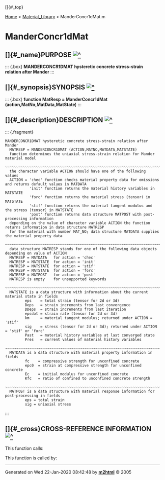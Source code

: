 []{#_top}

<div>

[Home](../FEDEASLab.html) \> [Material_Library](FEDEASLab.html) \>
ManderConcr1dMat.m

</div>

# ManderConcr1dMat

## []{#_name}PURPOSE [![\^](../up.png)](#_top)

::: {.box}
**MANDERCONCR1DMAT hysteretic concrete stress-strain relation after
Mander**
:::

## []{#_synopsis}SYNOPSIS [![\^](../up.png)](#_top)

::: {.box}
**function MatResp = ManderConcr1dMat (action,MatNo,MatData,MatState)**
:::

## []{#_description}DESCRIPTION [![\^](../up.png)](#_top)

::: {.fragment}
``` {.comment}
MANDERCONCR1DMAT hysteretic concrete stress-strain relation after Mander
  MATRESP = MANDERCONCR1DMAT (ACTION,MATNO,MATDATA,MATSTATE)
  function determines the uniaxial stress-strain relation for Mander material model
  ~~~~~~~~~~~~~~~~~~~~~~~~~~~~~~~~~~~~~~~~~~~~~~~~~~~~~~~~~~~~~~~~~~~~~~~~~~~~~~~~~~~~~~~~~
  the character variable ACTION should have one of the following values
  ACTION = 'chec' function checks material property data for omissions and returns default values in MATDATA
           'init' function returns the material history variables in MATSTATE
           'forc' function returns the material stress (tensor) in MATSTATE
           'stif' function returns the material tangent modulus and the stress (tensor) in MATSTATE
           'post' function returns data structure MATPOST with post-processing information
  depending on the value of character variable ACTION the function returns information in data structure MATRESP
  for the material with number MAT_NO; data structure MATDATA supplies the material property data
  ~~~~~~~~~~~~~~~~~~~~~~~~~~~~~~~~~~~~~~~~~~~~~~~~~~~~~~~~~~~~~~~~~~~~~~~~~~~~~~~~~~~~~~~~~
  data structure MATRESP stands for one of the following data objects depending on value of ACTION 
  MATRESP = MATDATA   for action = 'chec'
  MATRESP = MATSTATE  for action = 'init'
  MATRESP = MATSTATE  for action = 'stif'
  MATRESP = MATSTATE  for action = 'forc'
  MATRESP = MATPOST   for action = 'post'
  MATRESP is empty    for unsupported keywords
  ~~~~~~~~~~~~~~~~~~~~~~~~~~~~~~~~~~~~~~~~~~~~~~~~~~~~~~~~~~~~~~~~~~~~~~~~~~~~~~~~~~~~~~~~~
  MATSTATE is a data structure with information about the current material state in fields
         eps    = total strain (tensor for 2d or 3d)
         Deps   = strain increments from last convergence
         DDeps  = strain increments from last iteration
         epsdot = strain rate (tensor for 2d or 3d)
         km     = material tangent modulus; returned under ACTION = 'stif'
         sig    = stress (tensor for 2d or 3d); returned under ACTION = 'stif' or 'forc'
         Past   = material history variables at last converged state
         Pres   = current values of material history variables
  ~~~~~~~~~~~~~~~~~~~~~~~~~~~~~~~~~~~~~~~~~~~~~~~~~~~~~~~~~~~~~~~~~~~~~~~~~~~~~~~~~~~~~~~~~
  MATDATA is a data structure with material property information in fields
         fc    = compressive strength for unconfined concrete
         epc0  = strain at compressive strength for unconfined concrete
         Ec    = initial modulus for unconfined concrete
         Kfc   = ratio of confined to unconfined concrete strength
  ~~~~~~~~~~~~~~~~~~~~~~~~~~~~~~~~~~~~~~~~~~~~~~~~~~~~~~~~~~~~~~~~~~~~~~~~~~~~~~~~~~~~~~~~~
  MATPOST is a data structure with material response information for post-processing in fields
         eps = total strain
         sig = uniaxial stress
```
:::

## []{#_cross}CROSS-REFERENCE INFORMATION [![\^](../up.png)](#_top)

This function calls:

This function is called by:

------------------------------------------------------------------------

Generated on Wed 22-Jan-2020 08:42:48 by
**[m2html](http://www.artefact.tk/software/matlab/m2html/ "Matlab Documentation in HTML")**
© 2005
